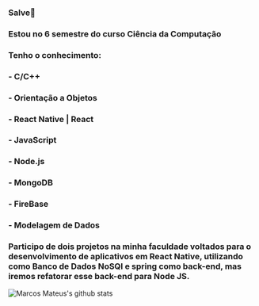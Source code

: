 ### Salve👋

### Estou no 6 semestre do curso Ciência da Computação 
### Tenho o conhecimento: 
###                                     - C/C++
###                                     - Orientação a Objetos
###                                     - React Native | React
###                                     - JavaScript
###                                     - Node.js
###                                     - MongoDB
###                                     - FireBase
###                                     - Modelagem de Dados
###  Participo de dois projetos na minha faculdade voltados para o desenvolvimento de aplicativos em React Native, utilizando como Banco de Dados NoSQl e spring como back-end, mas iremos refatorar esse back-end para Node JS.


![Marcos Mateus's github stats](https://github-readme-stats.vercel.app/api?username=MarcosMateusOS&show_icons=true&theme=radical)
<!--
**MarcosMateusOS/MarcosMateusOS** is a ✨ _special_ ✨ repository because its `README.md` (this file) appears on your GitHub profile.


### Salve :star_struck:!

### Estou no 6 semestre do curso Ciência da Computação
### Tenho o conhecimento: - C/C++ <img src="https://icon-library.com/images/c-programming-icon/c-programming-icon-14.jpg" alt="rails" width="30" height="30"/>
###                                     - Orientação a Objetos 
###                                     - React 
###                                     - React Native
###                                     - Java Script
###                                     - Node.js
###                                     - FireBase
###                                     - MongoDB
###                                     - Modelagem de Dados
### Bolsista na UFJF como Mobile Developer
### Sempre buscando melhorar.

